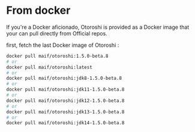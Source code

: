# From docker

If you're a Docker aficionado, Otoroshi is provided as a Docker image that your can pull directly from Official repos.

first, fetch the last Docker image of Otoroshi :

```sh
docker pull maif/otoroshi:1.5.0-beta.8
# or 
docker pull maif/otoroshi:latest
# or 
docker pull maif/otoroshi:jdk8-1.5.0-beta.8
# or 
docker pull maif/otoroshi:jdk11-1.5.0-beta.8
# or 
docker pull maif/otoroshi:jdk12-1.5.0-beta.8
# or 
docker pull maif/otoroshi:jdk13-1.5.0-beta.8
# or 
docker pull maif/otoroshi:jdk14-1.5.0-beta.8
```